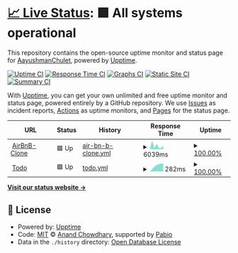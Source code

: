 # [📈 Live Status](https://AayushmanChulet.github.io/upptime): <!--live status--> **🟩 All systems operational**

This repository contains the open-source uptime monitor and status page for [AayushmanChulet](https://AayushmanChulet.github.io/upptime), powered by [Upptime](https://github.com/upptime/upptime).

[![Uptime CI](https://github.com/AayushmanChulet/upptime/workflows/Uptime%20CI/badge.svg)](https://github.com/AayushmanChulet/upptime/actions?query=workflow%3A%22Uptime+CI%22)
[![Response Time CI](https://github.com/AayushmanChulet/upptime/workflows/Response%20Time%20CI/badge.svg)](https://github.com/AayushmanChulet/upptime/actions?query=workflow%3A%22Response+Time+CI%22)
[![Graphs CI](https://github.com/AayushmanChulet/upptime/workflows/Graphs%20CI/badge.svg)](https://github.com/AayushmanChulet/upptime/actions?query=workflow%3A%22Graphs+CI%22)
[![Static Site CI](https://github.com/AayushmanChulet/upptime/workflows/Static%20Site%20CI/badge.svg)](https://github.com/AayushmanChulet/upptime/actions?query=workflow%3A%22Static+Site+CI%22)
[![Summary CI](https://github.com/AayushmanChulet/upptime/workflows/Summary%20CI/badge.svg)](https://github.com/AayushmanChulet/upptime/actions?query=workflow%3A%22Summary+CI%22)

With [Upptime](https://upptime.js.org), you can get your own unlimited and free uptime monitor and status page, powered entirely by a GitHub repository. We use [Issues](https://github.com/AayushmanChulet/upptime/issues) as incident reports, [Actions](https://github.com/AayushmanChulet/upptime/actions) as uptime monitors, and [Pages](https://AayushmanChulet.github.io/upptime) for the status page.

<!--start: status pages-->
<!-- This summary is generated by Upptime (https://github.com/upptime/upptime) -->
<!-- Do not edit this manually, your changes will be overwritten -->
<!-- prettier-ignore -->
| URL | Status | History | Response Time | Uptime |
| --- | ------ | ------- | ------------- | ------ |
| <img alt="" src="https://icons.duckduckgo.com/ip3/airbnb-clone-vvjd.onrender.com.ico" height="13"> [AirBnB-Clone](https://airbnb-clone-vvjd.onrender.com) | 🟩 Up | [air-bn-b-clone.yml](https://github.com/AayushmanChulet/upptime/commits/HEAD/history/air-bn-b-clone.yml) | <details><summary><img alt="Response time graph" src="./graphs/air-bn-b-clone/response-time-week.png" height="20"> 6039ms</summary><br><a href="https://AayushmanChulet.github.io/upptime/history/air-bn-b-clone"><img alt="Response time 6039" src="https://img.shields.io/endpoint?url=https%3A%2F%2Fraw.githubusercontent.com%2FAayushmanChulet%2Fupptime%2FHEAD%2Fapi%2Fair-bn-b-clone%2Fresponse-time.json"></a><br><a href="https://AayushmanChulet.github.io/upptime/history/air-bn-b-clone"><img alt="24-hour response time 6039" src="https://img.shields.io/endpoint?url=https%3A%2F%2Fraw.githubusercontent.com%2FAayushmanChulet%2Fupptime%2FHEAD%2Fapi%2Fair-bn-b-clone%2Fresponse-time-day.json"></a><br><a href="https://AayushmanChulet.github.io/upptime/history/air-bn-b-clone"><img alt="7-day response time 6039" src="https://img.shields.io/endpoint?url=https%3A%2F%2Fraw.githubusercontent.com%2FAayushmanChulet%2Fupptime%2FHEAD%2Fapi%2Fair-bn-b-clone%2Fresponse-time-week.json"></a><br><a href="https://AayushmanChulet.github.io/upptime/history/air-bn-b-clone"><img alt="30-day response time 6039" src="https://img.shields.io/endpoint?url=https%3A%2F%2Fraw.githubusercontent.com%2FAayushmanChulet%2Fupptime%2FHEAD%2Fapi%2Fair-bn-b-clone%2Fresponse-time-month.json"></a><br><a href="https://AayushmanChulet.github.io/upptime/history/air-bn-b-clone"><img alt="1-year response time 6039" src="https://img.shields.io/endpoint?url=https%3A%2F%2Fraw.githubusercontent.com%2FAayushmanChulet%2Fupptime%2FHEAD%2Fapi%2Fair-bn-b-clone%2Fresponse-time-year.json"></a></details> | <details><summary><a href="https://AayushmanChulet.github.io/upptime/history/air-bn-b-clone">100.00%</a></summary><a href="https://AayushmanChulet.github.io/upptime/history/air-bn-b-clone"><img alt="All-time uptime 100.00%" src="https://img.shields.io/endpoint?url=https%3A%2F%2Fraw.githubusercontent.com%2FAayushmanChulet%2Fupptime%2FHEAD%2Fapi%2Fair-bn-b-clone%2Fuptime.json"></a><br><a href="https://AayushmanChulet.github.io/upptime/history/air-bn-b-clone"><img alt="24-hour uptime 100.00%" src="https://img.shields.io/endpoint?url=https%3A%2F%2Fraw.githubusercontent.com%2FAayushmanChulet%2Fupptime%2FHEAD%2Fapi%2Fair-bn-b-clone%2Fuptime-day.json"></a><br><a href="https://AayushmanChulet.github.io/upptime/history/air-bn-b-clone"><img alt="7-day uptime 100.00%" src="https://img.shields.io/endpoint?url=https%3A%2F%2Fraw.githubusercontent.com%2FAayushmanChulet%2Fupptime%2FHEAD%2Fapi%2Fair-bn-b-clone%2Fuptime-week.json"></a><br><a href="https://AayushmanChulet.github.io/upptime/history/air-bn-b-clone"><img alt="30-day uptime 100.00%" src="https://img.shields.io/endpoint?url=https%3A%2F%2Fraw.githubusercontent.com%2FAayushmanChulet%2Fupptime%2FHEAD%2Fapi%2Fair-bn-b-clone%2Fuptime-month.json"></a><br><a href="https://AayushmanChulet.github.io/upptime/history/air-bn-b-clone"><img alt="1-year uptime 100.00%" src="https://img.shields.io/endpoint?url=https%3A%2F%2Fraw.githubusercontent.com%2FAayushmanChulet%2Fupptime%2FHEAD%2Fapi%2Fair-bn-b-clone%2Fuptime-year.json"></a></details>
| <img alt="" src="https://icons.duckduckgo.com/ip3/null.ico" height="13"> [Todo](todo-plum-five-55.vercel.app) | 🟩 Up | [todo.yml](https://github.com/AayushmanChulet/upptime/commits/HEAD/history/todo.yml) | <details><summary><img alt="Response time graph" src="./graphs/todo/response-time-week.png" height="20"> 282ms</summary><br><a href="https://AayushmanChulet.github.io/upptime/history/todo"><img alt="Response time 282" src="https://img.shields.io/endpoint?url=https%3A%2F%2Fraw.githubusercontent.com%2FAayushmanChulet%2Fupptime%2FHEAD%2Fapi%2Ftodo%2Fresponse-time.json"></a><br><a href="https://AayushmanChulet.github.io/upptime/history/todo"><img alt="24-hour response time 282" src="https://img.shields.io/endpoint?url=https%3A%2F%2Fraw.githubusercontent.com%2FAayushmanChulet%2Fupptime%2FHEAD%2Fapi%2Ftodo%2Fresponse-time-day.json"></a><br><a href="https://AayushmanChulet.github.io/upptime/history/todo"><img alt="7-day response time 282" src="https://img.shields.io/endpoint?url=https%3A%2F%2Fraw.githubusercontent.com%2FAayushmanChulet%2Fupptime%2FHEAD%2Fapi%2Ftodo%2Fresponse-time-week.json"></a><br><a href="https://AayushmanChulet.github.io/upptime/history/todo"><img alt="30-day response time 282" src="https://img.shields.io/endpoint?url=https%3A%2F%2Fraw.githubusercontent.com%2FAayushmanChulet%2Fupptime%2FHEAD%2Fapi%2Ftodo%2Fresponse-time-month.json"></a><br><a href="https://AayushmanChulet.github.io/upptime/history/todo"><img alt="1-year response time 282" src="https://img.shields.io/endpoint?url=https%3A%2F%2Fraw.githubusercontent.com%2FAayushmanChulet%2Fupptime%2FHEAD%2Fapi%2Ftodo%2Fresponse-time-year.json"></a></details> | <details><summary><a href="https://AayushmanChulet.github.io/upptime/history/todo">100.00%</a></summary><a href="https://AayushmanChulet.github.io/upptime/history/todo"><img alt="All-time uptime 100.00%" src="https://img.shields.io/endpoint?url=https%3A%2F%2Fraw.githubusercontent.com%2FAayushmanChulet%2Fupptime%2FHEAD%2Fapi%2Ftodo%2Fuptime.json"></a><br><a href="https://AayushmanChulet.github.io/upptime/history/todo"><img alt="24-hour uptime 100.00%" src="https://img.shields.io/endpoint?url=https%3A%2F%2Fraw.githubusercontent.com%2FAayushmanChulet%2Fupptime%2FHEAD%2Fapi%2Ftodo%2Fuptime-day.json"></a><br><a href="https://AayushmanChulet.github.io/upptime/history/todo"><img alt="7-day uptime 100.00%" src="https://img.shields.io/endpoint?url=https%3A%2F%2Fraw.githubusercontent.com%2FAayushmanChulet%2Fupptime%2FHEAD%2Fapi%2Ftodo%2Fuptime-week.json"></a><br><a href="https://AayushmanChulet.github.io/upptime/history/todo"><img alt="30-day uptime 100.00%" src="https://img.shields.io/endpoint?url=https%3A%2F%2Fraw.githubusercontent.com%2FAayushmanChulet%2Fupptime%2FHEAD%2Fapi%2Ftodo%2Fuptime-month.json"></a><br><a href="https://AayushmanChulet.github.io/upptime/history/todo"><img alt="1-year uptime 100.00%" src="https://img.shields.io/endpoint?url=https%3A%2F%2Fraw.githubusercontent.com%2FAayushmanChulet%2Fupptime%2FHEAD%2Fapi%2Ftodo%2Fuptime-year.json"></a></details>

<!--end: status pages-->

[**Visit our status website →**](https://AayushmanChulet.github.io/upptime)

## 📄 License

- Powered by: [Upptime](https://github.com/upptime/upptime)
- Code: [MIT](./LICENSE) © [Anand Chowdhary](https://anandchowdhary.com), supported by [Pabio](https://pabio.com)
- Data in the `./history` directory: [Open Database License](https://opendatacommons.org/licenses/odbl/1-0/)
